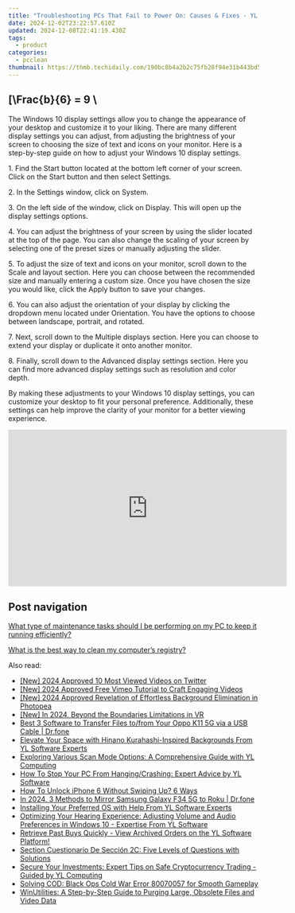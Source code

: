 ```yaml
---
title: "Troubleshooting PCs That Fail to Power On: Causes & Fixes - YL Computing Experts"
date: 2024-12-02T23:22:57.610Z
updated: 2024-12-08T22:41:19.430Z
tags:
  - product
categories:
  - pcclean
thumbnail: https://thmb.techidaily.com/190bc8b4a2b2c75fb28f94e31b443bd5a1a2add3f40bf2451de84693ef89aead.jpeg
---
```


## \[\Frac{b}{6} = 9 \

The Windows 10 display settings allow you to change the appearance of your desktop and customize it to your liking. There are many different display settings you can adjust, from adjusting the brightness of your screen to choosing the size of text and icons on your monitor. Here is a step-by-step guide on how to adjust your Windows 10 display settings. 

1\. Find the Start button located at the bottom left corner of your screen. Click on the Start button and then select Settings.

2\. In the Settings window, click on System.

3\. On the left side of the window, click on Display. This will open up the display settings options. 

4\. You can adjust the brightness of your screen by using the slider located at the top of the page. You can also change the scaling of your screen by selecting one of the preset sizes or manually adjusting the slider.

5\. To adjust the size of text and icons on your monitor, scroll down to the Scale and layout section. Here you can choose between the recommended size and manually entering a custom size. Once you have chosen the size you would like, click the Apply button to save your changes.

6\. You can also adjust the orientation of your display by clicking the dropdown menu located under Orientation. You have the options to choose between landscape, portrait, and rotated.

7\. Next, scroll down to the Multiple displays section. Here you can choose to extend your display or duplicate it onto another monitor.

8\. Finally, scroll down to the Advanced display settings section. Here you can find more advanced display settings such as resolution and color depth. 

By making these adjustments to your Windows 10 display settings, you can customize your desktop to fit your personal preference. Additionally, these settings can help improve the clarity of your monitor for a better viewing experience.

<!-- affiliate ads begin -->
<iframe width="560" height="315" src="https://www.youtube.com/embed/LI9nKlbhnw8?si=uUXFVbuEqXtFHHv0" title="YouTube video player" frameborder="0" allow="accelerometer; autoplay; clipboard-write; encrypted-media; gyroscope; picture-in-picture; web-share" referrerpolicy="strict-origin-when-cross-origin" allowfullscreen></iframe>
<!-- affiliate ads end -->

## Post navigation

[What type of maintenance tasks should I be performing on my PC to keep it running efficiently?](https://tools.techidaily.com/pcclean/products/)

[What is the best way to clean my computer’s registry?](https://tools.techidaily.com/pcclean/products/)

<ins class="adsbygoogle"
     style="display:block"
     data-ad-format="autorelaxed"
     data-ad-client="ca-pub-7571918770474297"
     data-ad-slot="1223367746"></ins>

<ins class="adsbygoogle"
     style="display:block"
     data-ad-client="ca-pub-7571918770474297"
     data-ad-slot="8358498916"
     data-ad-format="auto"
     data-full-width-responsive="true"></ins>

<span class="atpl-alsoreadstyle">Also read:</span>
<div><ul>
<li><a href="https://twitter-clips.techidaily.com/new-2024-approved-10-most-viewed-videos-on-twitter/"><u>[New] 2024 Approved 10 Most Viewed Videos on Twitter</u></a></li>
<li><a href="https://vimeo-videos.techidaily.com/new-2024-approved-free-vimeo-tutorial-to-craft-engaging-videos/"><u>[New] 2024 Approved Free Vimeo Tutorial to Craft Engaging Videos</u></a></li>
<li><a href="https://fox-blue.techidaily.com/new-2024-approved-revelation-of-effortless-background-elimination-in-photopea/"><u>[New] 2024 Approved Revelation of Effortless Background Elimination in Photopea</u></a></li>
<li><a href="https://fox-glue.techidaily.com/new-in-2024-beyond-the-boundaries-limitations-in-vr/"><u>[New] In 2024, Beyond the Boundaries Limitations in VR</u></a></li>
<li><a href="https://blog-min.techidaily.com/best-3-software-to-transfer-files-tofrom-your-oppo-k11-5g-via-a-usb-cable-drfone-by-drfone-transfer-from-android-transfer-from-android/"><u>Best 3 Software to Transfer Files to/from Your Oppo K11 5G via a USB Cable | Dr.fone</u></a></li>
<li><a href="https://win-updates.techidaily.com/elevate-your-space-with-hinano-kurahashi-inspired-backgrounds-from-yl-software-experts/"><u>Elevate Your Space with Hinano Kurahashi-Inspired Backgrounds From YL Software Experts</u></a></li>
<li><a href="https://win-updates.techidaily.com/exploring-various-scan-mode-options-a-comprehensive-guide-with-yl-computing/"><u>Exploring Various Scan Mode Options: A Comprehensive Guide with YL Computing</u></a></li>
<li><a href="https://win-updates.techidaily.com/how-to-stop-your-pc-from-hangingcrashing-expert-advice-by-yl-software/"><u>How To Stop Your PC From Hanging/Crashing: Expert Advice by YL Software</u></a></li>
<li><a href="https://ios-unlock.techidaily.com/how-to-unlock-iphone-6-without-swiping-up-6-ways-by-drfone-ios/"><u>How To Unlock iPhone 6 Without Swiping Up? 6 Ways</u></a></li>
<li><a href="https://screen-mirror.techidaily.com/in-2024-3-methods-to-mirror-samsung-galaxy-f34-5g-to-roku-drfone-by-drfone-android/"><u>In 2024, 3 Methods to Mirror Samsung Galaxy F34 5G to Roku | Dr.fone</u></a></li>
<li><a href="https://win-updates.techidaily.com/installing-your-preferred-os-with-help-from-yl-software-experts/"><u>Installing Your Preferred OS with Help From YL Software Experts</u></a></li>
<li><a href="https://win-info.techidaily.com/optimizing-your-hearing-experience-adjusting-volume-and-audio-preferences-in-windows-10-expertise-from-yl-software/"><u>Optimizing Your Hearing Experience: Adjusting Volume and Audio Preferences in Windows 10 - Expertise From YL Software</u></a></li>
<li><a href="https://win-updates.techidaily.com/retrieve-past-buys-quickly-view-archived-orders-on-the-yl-software-platform/"><u>Retrieve Past Buys Quickly - View Archived Orders on the YL Software Platform!</u></a></li>
<li><a href="https://win-updates.techidaily.com/section-cuestionario-de-seccion-2c-five-levels-of-questions-with-solutions/"><u>Section Cuestionario De Sección 2C: Five Levels of Questions with Solutions</u></a></li>
<li><a href="https://win-updates.techidaily.com/secure-your-investments-expert-tips-on-safe-cryptocurrency-trading-guided-by-yl-computing/"><u>Secure Your Investments: Expert Tips on Safe Cryptocurrency Trading - Guided by YL Computing</u></a></li>
<li><a href="https://win-able.techidaily.com/solving-cod-black-ops-cold-war-error-80070057-for-smooth-gameplay/"><u>Solving COD: Black Ops Cold War Error 80070057 for Smooth Gameplay</u></a></li>
<li><a href="https://win-updates.techidaily.com/winutilities-a-step-by-step-guide-to-purging-large-obsolete-files-and-video-data/"><u>WinUtilities: A Step-by-Step Guide to Purging Large, Obsolete Files and Video Data</u></a></li>
</ul></div>


